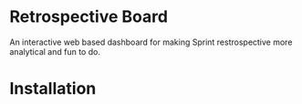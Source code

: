 Retrospective Board
====================

An interactive web based dashboard for making Sprint restrospective more analytical and fun to do.

Installation
==============
